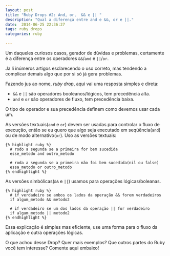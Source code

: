 ```yaml
---
layout: post
title: "Ruby Drops #2: And, or,  && e || "
description: "Qual a diferença entre and e &&, or e ||."
date:  2014-06-25 22:36:27
tags: ruby drops
categories: ruby

---
```


Um daqueles curiosos casos, gerador de dúvidas e problemas, certamente é a diferença entre os operadores `&&`/`and` e `||`/`or`.

Ja li inúmeros artigos esclarecendo o uso correto, mas tendendo a complicar demais algo que por si só já gera problemas.

Fazendo jus ao nome, *ruby drop*, aqui vai uma resposta simples e direta:

* `&&` e `||` são operadores booleanos/lógicos, tem precedência alta.
* `and` e `or` são operadores de fluxo, tem precedência baixa.


O tipo de operador e sua precedência definem como devemos usar cada um. 

As versões textuais(`and` e `or`) devem ser usadas para controlar o fluxo de execução, então se eu quero que algo seja executado em seqüência(`and`) ou de modo alternativo(`or`). Uso as versões textuais:

    {% highlight ruby %}
      # rodo a segunda se a primeira for bem sucedida
      esse_metodo and outro_metodo
      
      # roda a segunda se a primeira não foi bem sucedida(nil ou false) 
      essa_metodo or outro_metodo 
    {% endhighlight %}
    

As versões simbólicas(`&&` e `||`) usamos para operações lógicas/boleanas. 

    {% highlight ruby %}
      # if verdadeiro se ambos os lados da operação && forem verdadeiros 
      if algum_metodo && metodo2
      
      # if verdadeiro se um dos lados da operação || for verdadeiro    
      if algum_metodo || metodo2
    {% endhighlight %}
    

Essa explicação é simples mas eficiente, use uma forma para o fluxo da aplicação e outra operações lógicas.


O que achou desse Drop? Quer mais exemplos? Que outros partes do Ruby você tem interesse? Comente aqui embaixo!





 







